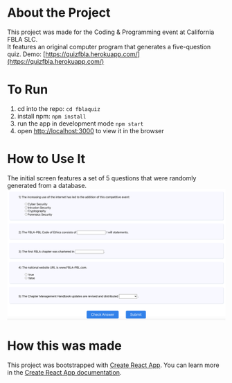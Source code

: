 # About the Project
This project was made for the Coding & Programming  event at California FBLA SLC.  <br>
It features an original computer program that generates a five-question quiz.
Demo: [https://quizfbla.herokuapp.com/](https://quizfbla.herokuapp.com/)

# To Run
1. cd into the repo: ```cd fblaquiz```
2. install npm: ```npm install```
3. run the app in development mode ```npm start```
4. open [http://localhost:3000](http://localhost:3000) to view it in the browser

# How to Use It
The initial screen features a set of 5 questions that were randomly generated from a database.
![Question Page](public/questionpage.png "Question Page")

# How this was made
This project was bootstrapped with [Create React App](https://github.com/facebook/create-react-app).
You can learn more in the [Create React App documentation](https://facebook.github.io/create-react-app/docs/getting-started).
